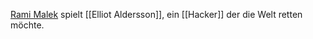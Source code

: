 [Rami Malek](../../Personen/Schauspieler/Rami%20Malek.md) spielt [[Elliot Aldersson]], ein [[Hacker]] der die Welt retten möchte. 

